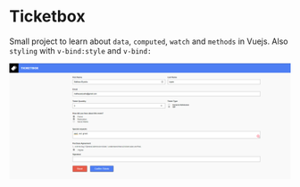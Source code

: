 # Ticketbox

Small project to learn about `data`, `computed`, `watch` and `methods` in Vuejs.
Also `styling` with `v-bind:style` and `v-bind:`

![](./project.png)
